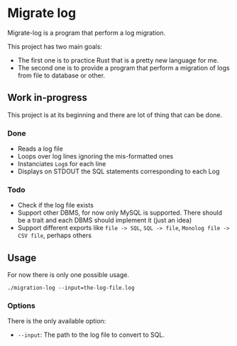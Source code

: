 # Migrate log

Migrate-log is a program that perform a log migration.

This project has two main goals:
- The first one is to practice Rust that is a pretty new language for me.
- The second one is to provide a program that perform a migration of logs from
file to database or other.

## Work in-progress

This project is at its beginning and there are lot of thing that can be done.

### Done

- Reads a log file
- Loops over log lines ignoring the mis-formatted ones
- Instanciates `Log`s for each line
- Displays on STDOUT the SQL statements corresponding to each Log

### Todo

- Check if the log file exists
- Support other DBMS, for now only MySQL is supported. There should be a trait
and each DBMS should implement it (just an idea)
- Support different exports like `file -> SQL`, `SQL -> file`, `Monolog file ->
CSV file`, perhaps others


## Usage

For now there is only one possible usage.

```shell
./migration-log --input=the-log-file.log
```

### Options

There is the only available option:

- `--input`: The path to the log file to convert to SQL.
